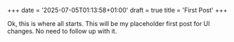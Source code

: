 +++
date = '2025-07-05T01:13:58+01:00'
draft = true
title = 'First Post'
+++

Ok, this is where all starts. This will be my placeholder first post for UI changes. No need to follow up with it.